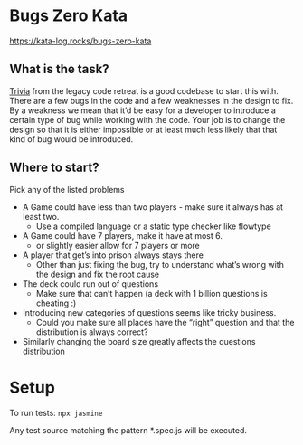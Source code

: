 # Bugs Zero Kata
https://kata-log.rocks/bugs-zero-kata

## What is the task?
[Trivia](https://github.com/caradojo/trivia) from the legacy code retreat is a good codebase to start this with. There are a few bugs in the code and a few weaknesses in the design to fix. By a weakness we mean that it’d be easy for a developer to introduce a certain type of bug while working with the code. Your job is to change the design so that it is either impossible or at least much less likely that that kind of bug would be introduced.

## Where to start?
Pick any of the listed problems
- A Game could have less than two players - make sure it always has at least two.
	- Use a compiled language or a static type checker like flowtype
- A Game could have 7 players, make it have at most 6.
	- or slightly easier allow for 7 players or more
- A player that get’s into prison always stays there
	- Other than just fixing the bug, try to understand what’s wrong with the design and fix the root cause
- The deck could run out of questions
	- Make sure that can’t happen (a deck with 1 billion questions is cheating :)
- Introducing new categories of questions seems like tricky business.
	- Could you make sure all places have the “right” question and that the distribution is always correct?
- Similarly changing the board size greatly affects the questions distribution

# Setup

To run tests: `npx jasmine`

Any test source matching the pattern *.spec.js will be executed.
